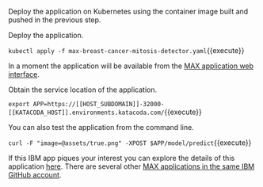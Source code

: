 Deploy the application on Kubernetes using the container image built and pushed in the previous step.

Deploy the application.

`kubectl apply -f max-breast-cancer-mitosis-detector.yaml`{{execute}}

In a moment the application will be available from the [MAX application web interface](https://[[HOST_SUBDOMAIN]]-32000-[[KATACODA_HOST]].environments.katacoda.com/).

Obtain the service location of the application.

`export APP=https://[[HOST_SUBDOMAIN]]-32000-[[KATACODA_HOST]].environments.katacoda.com/`{{execute}}

You can also test the application from the command line.

`curl -F "image=@assets/true.png" -XPOST $APP/model/predict`{{execute}}

If this IBM app piques your interest you can explore the details of this application [here](https://github.com/IBM/MAX-Breast-Cancer-Mitosis-Detector). There are several other [MAX applications in the same IBM GitHub account](https://github.com/search?q=org%3AIBM+MAX&unscoped_q=MAX).
